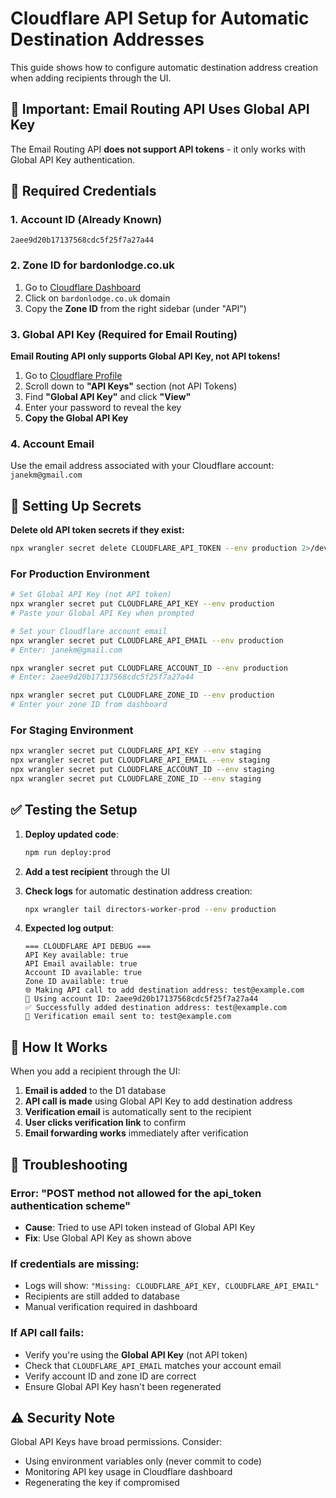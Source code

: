 # Cloudflare API Setup for Automatic Destination Addresses

This guide shows how to configure automatic destination address creation when adding recipients through the UI.

## 🚨 **Important: Email Routing API Uses Global API Key**

The Email Routing API **does not support API tokens** - it only works with Global API Key authentication.

## 🔑 Required Credentials

### 1. Account ID (Already Known)
```
2aee9d20b17137568cdc5f25f7a27a44
```

### 2. Zone ID for bardonlodge.co.uk
1. Go to [Cloudflare Dashboard](https://dash.cloudflare.com)
2. Click on `bardonlodge.co.uk` domain
3. Copy the **Zone ID** from the right sidebar (under "API")

### 3. Global API Key (Required for Email Routing)

**Email Routing API only supports Global API Key, not API tokens!**

1. Go to [Cloudflare Profile](https://dash.cloudflare.com/profile/api-tokens)
2. Scroll down to **"API Keys"** section (not API Tokens)
3. Find **"Global API Key"** and click **"View"**
4. Enter your password to reveal the key
5. **Copy the Global API Key**

### 4. Account Email
Use the email address associated with your Cloudflare account: `janekm@gmail.com`

## 🚀 Setting Up Secrets

**Delete old API token secrets if they exist:**
```bash
npx wrangler secret delete CLOUDFLARE_API_TOKEN --env production 2>/dev/null || true
```

### For Production Environment
```bash
# Set Global API Key (not API token)
npx wrangler secret put CLOUDFLARE_API_KEY --env production
# Paste your Global API Key when prompted

# Set your Cloudflare account email
npx wrangler secret put CLOUDFLARE_API_EMAIL --env production
# Enter: janekm@gmail.com

npx wrangler secret put CLOUDFLARE_ACCOUNT_ID --env production
# Enter: 2aee9d20b17137568cdc5f25f7a27a44

npx wrangler secret put CLOUDFLARE_ZONE_ID --env production
# Enter your zone ID from dashboard
```

### For Staging Environment
```bash
npx wrangler secret put CLOUDFLARE_API_KEY --env staging
npx wrangler secret put CLOUDFLARE_API_EMAIL --env staging
npx wrangler secret put CLOUDFLARE_ACCOUNT_ID --env staging
npx wrangler secret put CLOUDFLARE_ZONE_ID --env staging
```

## ✅ Testing the Setup

1. **Deploy updated code**:
   ```bash
   npm run deploy:prod
   ```

2. **Add a test recipient** through the UI
3. **Check logs** for automatic destination address creation:
   ```bash
   npx wrangler tail directors-worker-prod --env production
   ```

4. **Expected log output**:
   ```
   === CLOUDFLARE API DEBUG ===
   API Key available: true
   API Email available: true
   Account ID available: true
   Zone ID available: true
   🌐 Making API call to add destination address: test@example.com
   📧 Using account ID: 2aee9d20b17137568cdc5f25f7a27a44
   ✅ Successfully added destination address: test@example.com
   📧 Verification email sent to: test@example.com
   ```

## 🎯 How It Works

When you add a recipient through the UI:
1. **Email is added** to the D1 database
2. **API call is made** using Global API Key to add destination address
3. **Verification email** is automatically sent to the recipient
4. **User clicks verification link** to confirm
5. **Email forwarding works** immediately after verification

## 🔧 Troubleshooting

### Error: "POST method not allowed for the api_token authentication scheme"
- **Cause**: Tried to use API token instead of Global API Key
- **Fix**: Use Global API Key as shown above

### If credentials are missing:
- Logs will show: `"Missing: CLOUDFLARE_API_KEY, CLOUDFLARE_API_EMAIL"`
- Recipients are still added to database
- Manual verification required in dashboard

### If API call fails:
- Verify you're using the **Global API Key** (not API token)
- Check that `CLOUDFLARE_API_EMAIL` matches your account email
- Verify account ID and zone ID are correct
- Ensure Global API Key hasn't been regenerated

## ⚠️ Security Note

Global API Keys have broad permissions. Consider:
- Using environment variables only (never commit to code)
- Monitoring API key usage in Cloudflare dashboard
- Regenerating the key if compromised 